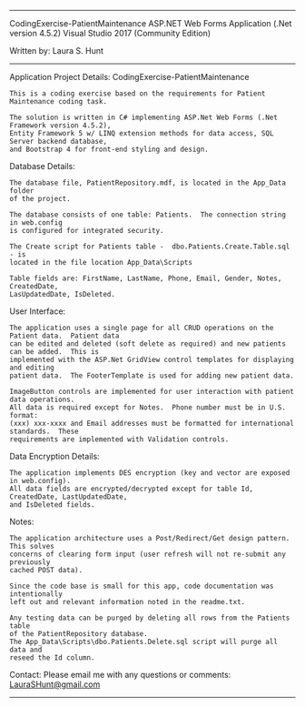 ﻿-------------------------------------------------------------------------------

CodingExercise-PatientMaintenance
ASP.NET Web Forms Application (.Net version 4.5.2)
Visual Studio 2017 (Community Edition)

Written by: Laura S. Hunt 

-------------------------------------------------------------------------------


Application Project Details: CodingExercise-PatientMaintenance 
	
	This is a coding exercise based on the requirements for Patient Maintenance coding task.  

	The solution is written in C# implementing ASP.Net Web Forms (.Net Framework version 4.5.2),  
	Entity Framework 5 w/ LINQ extension methods for data access, SQL Server backend database, 
	and Bootstrap 4 for front-end styling and design.


Database Details:
	
	The database file, PatientRepository.mdf, is located in the App_Data folder 
	of the project.  

	The database consists of one table: Patients.  The connection string in web.config
	is configured for integrated security.
	
	The Create script for Patients table - 	dbo.Patients.Create.Table.sql - is 
	located in the file location App_Data\Scripts

	Table fields are: FirstName, LastName, Phone, Email, Gender, Notes, CreatedDate, 
	LasUpdatedDate, IsDeleted.


User Interface:
	
	The application uses a single page for all CRUD operations on the Patient data.  Patient data
	can be edited and deleted (soft delete as required) and new patients can be added.  This is 
	implemented with the ASP.Net GridView control templates for displaying and editing
	patient data.  The FooterTemplate is used for adding new patient data.  
	
	ImageButton controls are implemented for user interaction with patient data operations.
	All data is required except for Notes.  Phone number must be in U.S. format:
	(xxx) xxx-xxxx and Email addresses must be formatted for international standards.  These
	requirements are implemented with Validation controls.
	   

Data Encryption Details:

	The application implements DES encryption (key and vector are exposed in web.config).
	All data fields are encrypted/decrypted except for table Id, CreatedDate, LastUpdatedDate,
	and IsDeleted fields.


Notes:

	The application architecture uses a Post/Redirect/Get design pattern.  This solves 
	concerns of clearing form input (user refresh will not re-submit any previously 
	cached POST data).

	Since the code base is small for this app, code documentation was intentionally
	left out and relevant information noted in the readme.txt.

	Any testing data can be purged by deleting all rows from the Patients table 
	of the PatientRepository database.  
	The App_Data\Scripts\dbo.Patients.Delete.sql script will purge all data and 
	reseed the Id column.


Contact:
	Please email me with any questions or comments:
	LauraSHunt@gmail.com

-------------------------------------------------------------------------------
